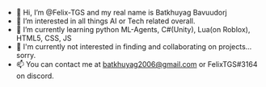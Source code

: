 - 👋 Hi, I’m @Felix-TGS and my real name is Batkhuyag Bavuudorj
- 👀 I’m interested in all things AI or Tech related overall.
- 🌱 I’m currently learning python ML-Agents, C#(Unity), Lua(on Roblox), HTML5, CSS, JS
- 💞️ I'm currently not interested in finding and collaborating on projects... sorry.
- 📫 You can contact me at batkhuyag2006@gmail.com or FelixTGS#3164 on discord.
